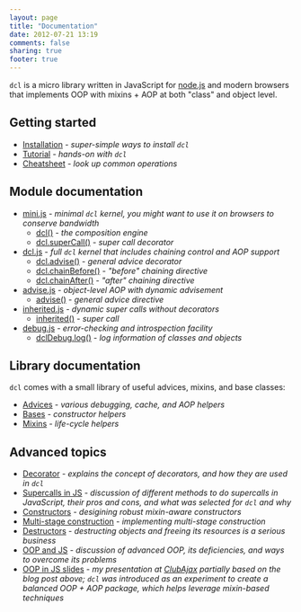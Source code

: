```yaml
---
layout: page
title: "Documentation"
date: 2012-07-21 13:19
comments: false
sharing: true
footer: true
---
```


`dcl` is a micro library written in JavaScript for [node.js](http://nodejs.org)
and modern browsers that implements OOP with mixins + AOP at both "class" and
object level.

## Getting started

* [Installation](/docs/installation) - *super-simple ways to install `dcl`*
* [Tutorial](/docs/tutorial) - *hands-on with `dcl`*
* [Cheatsheet](/docs/cheatsheet) - *look up common operations*

## Module documentation

* [mini.js](/docs/mini_js) - *minimal `dcl` kernel, you might want to use it
on browsers to conserve bandwidth*
  * [dcl()](/docs/mini_js/dcl) - *the composition engine*
  * [dcl.superCall()](/docs/mini_js/supercall) - *super call decorator*
* [dcl.js](/docs/dcl_js) - *full `dcl` kernel that includes chaining control and
AOP support*
  * [dcl.advise()](/docs/dcl_js/advise) - *general advice decorator*
  * [dcl.chainBefore()](/docs/dcl_js/chainbefore) - *"before" chaining directive*
  * [dcl.chainAfter()](/docs/dcl_js/chainafter) - *"after" chaining directive*
* [advise.js](/docs/advise_js) - *object-level AOP with dynamic advisement*
  * [advise()](/docs/advise_js/advise) - *general advice directive*
* [inherited.js](/docs/inherited_js) - *dynamic super calls without decorators*
  * [inherited()](/docs/inherited_js/inherited) - *super call*
* [debug.js](/docs/debug_js) - *error-checking and introspection facility*
  * [dclDebug.log()](/docs/debug_js/log) - *log information of classes and objects*

## Library documentation

`dcl` comes with a small library of useful advices, mixins, and base classes:

* [Advices](/docs/advices) - *various debugging, cache, and AOP helpers*
* [Bases](/docs/bases) - *constructor helpers*
* [Mixins](/docs/mixins) - *life-cycle helpers*

## Advanced topics

* [Decorator](/docs/general/decorator) - *explains the concept of decorators, and how they are used in `dcl`*
* [Supercalls in JS](/docs/general/supercalls) - *discussion of different methods to do supercalls in JavaScript,
  their pros and cons, and what was selected for `dcl` and why*
* [Constructors](/docs/general/constructors) - *desigining robust mixin-aware constructors*
* [Multi-stage construction](/docs/general/multi-stage-construction) - *implementing multi-stage construction*
* [Destructors](/docs/general/destructors) - *destructing objects and freeing its resources is a serious business*
* [OOP and JS](http://lazutkin.com/blog/2012/jan/18/oop-and-js/) - *discussion of advanced OOP, its deficiencies,
  and ways to overcome its problems*
* [OOP in JS slides](http://lazutkin.com/blog/2012/jul/17/oop-n-js-slides/) - *my presentation at
  [ClubAjax](http://clubajax.org) partially based on the blog post above; `dcl` was introduced as an experiment
  to create a balanced OOP + AOP package, which helps leverage mixin-based techniques*
